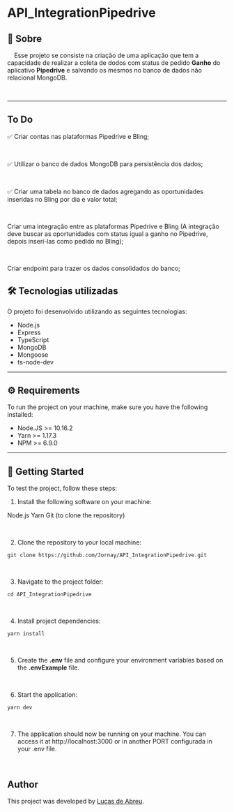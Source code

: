 # **API_IntegrationPipedrive**

## 📃 **Sobre**

&nbsp;&nbsp;&nbsp;&nbsp;Esse projeto se consiste na criação de uma aplicação que tem a capacidade de realizar a coleta de dodos com status de pedido **Ganho** do aplicativo **Pipedrive** e salvando os mesmos no banco de dados não relacional MongoDB. 

<br>

---

## To Do

✅ Criar contas nas plataformas Pipedrive e Bling;

<br>

✅ Utilizar o banco de dados MongoDB para persistência dos dados;

<br>

✅ Criar uma tabela no banco de dados agregando as oportunidades inseridas no Bling por dia e
valor total;

<br>

Criar uma integração entre as plataformas Pipedrive e Bling (A integração deve buscar as
oportunidades com status igual a ganho no Pipedrive, depois inseri-las como pedido no
Bling);

<br>

Criar endpoint para trazer os dados consolidados do banco;


## 🛠 **Tecnologias utilizadas**

O projeto foi desenvolvido utilizando as seguintes tecnologias:

- Node.js
- Express
- TypeScript
- MongoDB
- Mongoose
- ts-node-dev

---

## ⚙ **Requirements**
To run the project on your machine, make sure you have the following installed:

- Node.JS >= 10.16.2
- Yarn >= 1.17.3
- NPM >= 6.9.0

---

## 🔧 **Getting Started** 
To test the project, follow these steps:

1. Install the following software on your machine:

Node.js
Yarn
Git (to clone the repository)

<br>

2. Clone the repository to your local machine:

```
git clone https://github.com/Jornay/API_IntegrationPipedrive.git
```

<br>

3. Navigate to the project folder:

```
cd API_IntegrationPipedrive
```

<br>

4. Install project dependencies:

```
yarn install
```

<br>

5. Create the **.env** file and configure your environment variables based on the **.envExample** file.

<br>

6. Start the application:

```
yarn dev
```

<br>

7. The application should now be running on your machine. You can access it at http://localhost:3000 or in another PORT configurada in your .env file.

<br>

## Author
This project was developed by [Lucas de Abreu](https://github.com/Jornay).
